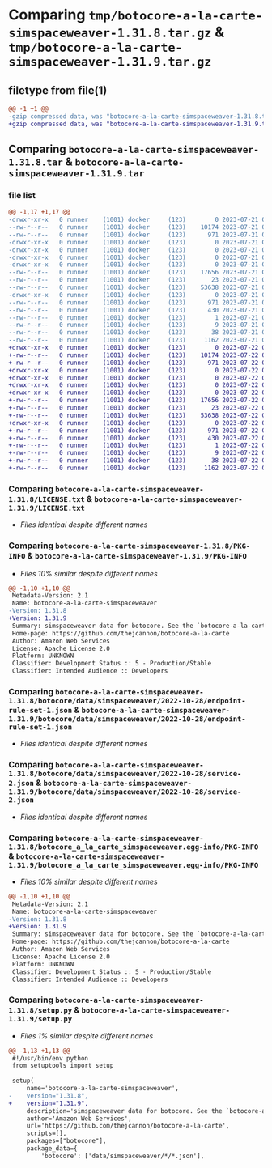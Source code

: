 # Comparing `tmp/botocore-a-la-carte-simspaceweaver-1.31.8.tar.gz` & `tmp/botocore-a-la-carte-simspaceweaver-1.31.9.tar.gz`

## filetype from file(1)

```diff
@@ -1 +1 @@
-gzip compressed data, was "botocore-a-la-carte-simspaceweaver-1.31.8.tar", last modified: Fri Jul 21 01:21:48 2023, max compression
+gzip compressed data, was "botocore-a-la-carte-simspaceweaver-1.31.9.tar", last modified: Sat Jul 22 01:20:49 2023, max compression
```

## Comparing `botocore-a-la-carte-simspaceweaver-1.31.8.tar` & `botocore-a-la-carte-simspaceweaver-1.31.9.tar`

### file list

```diff
@@ -1,17 +1,17 @@
-drwxr-xr-x   0 runner    (1001) docker     (123)        0 2023-07-21 01:21:48.591434 botocore-a-la-carte-simspaceweaver-1.31.8/
--rw-r--r--   0 runner    (1001) docker     (123)    10174 2023-07-21 01:21:48.000000 botocore-a-la-carte-simspaceweaver-1.31.8/LICENSE.txt
--rw-r--r--   0 runner    (1001) docker     (123)      971 2023-07-21 01:21:48.591434 botocore-a-la-carte-simspaceweaver-1.31.8/PKG-INFO
-drwxr-xr-x   0 runner    (1001) docker     (123)        0 2023-07-21 01:21:48.591434 botocore-a-la-carte-simspaceweaver-1.31.8/botocore/
-drwxr-xr-x   0 runner    (1001) docker     (123)        0 2023-07-21 01:21:48.591434 botocore-a-la-carte-simspaceweaver-1.31.8/botocore/data/
-drwxr-xr-x   0 runner    (1001) docker     (123)        0 2023-07-21 01:21:48.591434 botocore-a-la-carte-simspaceweaver-1.31.8/botocore/data/simspaceweaver/
-drwxr-xr-x   0 runner    (1001) docker     (123)        0 2023-07-21 01:21:48.591434 botocore-a-la-carte-simspaceweaver-1.31.8/botocore/data/simspaceweaver/2022-10-28/
--rw-r--r--   0 runner    (1001) docker     (123)    17656 2023-07-21 01:21:06.000000 botocore-a-la-carte-simspaceweaver-1.31.8/botocore/data/simspaceweaver/2022-10-28/endpoint-rule-set-1.json
--rw-r--r--   0 runner    (1001) docker     (123)       23 2023-07-21 01:21:06.000000 botocore-a-la-carte-simspaceweaver-1.31.8/botocore/data/simspaceweaver/2022-10-28/paginators-1.json
--rw-r--r--   0 runner    (1001) docker     (123)    53638 2023-07-21 01:21:06.000000 botocore-a-la-carte-simspaceweaver-1.31.8/botocore/data/simspaceweaver/2022-10-28/service-2.json
-drwxr-xr-x   0 runner    (1001) docker     (123)        0 2023-07-21 01:21:48.591434 botocore-a-la-carte-simspaceweaver-1.31.8/botocore_a_la_carte_simspaceweaver.egg-info/
--rw-r--r--   0 runner    (1001) docker     (123)      971 2023-07-21 01:21:48.000000 botocore-a-la-carte-simspaceweaver-1.31.8/botocore_a_la_carte_simspaceweaver.egg-info/PKG-INFO
--rw-r--r--   0 runner    (1001) docker     (123)      430 2023-07-21 01:21:48.000000 botocore-a-la-carte-simspaceweaver-1.31.8/botocore_a_la_carte_simspaceweaver.egg-info/SOURCES.txt
--rw-r--r--   0 runner    (1001) docker     (123)        1 2023-07-21 01:21:48.000000 botocore-a-la-carte-simspaceweaver-1.31.8/botocore_a_la_carte_simspaceweaver.egg-info/dependency_links.txt
--rw-r--r--   0 runner    (1001) docker     (123)        9 2023-07-21 01:21:48.000000 botocore-a-la-carte-simspaceweaver-1.31.8/botocore_a_la_carte_simspaceweaver.egg-info/top_level.txt
--rw-r--r--   0 runner    (1001) docker     (123)       38 2023-07-21 01:21:48.591434 botocore-a-la-carte-simspaceweaver-1.31.8/setup.cfg
--rw-r--r--   0 runner    (1001) docker     (123)     1162 2023-07-21 01:21:48.000000 botocore-a-la-carte-simspaceweaver-1.31.8/setup.py
+drwxr-xr-x   0 runner    (1001) docker     (123)        0 2023-07-22 01:20:49.833301 botocore-a-la-carte-simspaceweaver-1.31.9/
+-rw-r--r--   0 runner    (1001) docker     (123)    10174 2023-07-22 01:20:49.000000 botocore-a-la-carte-simspaceweaver-1.31.9/LICENSE.txt
+-rw-r--r--   0 runner    (1001) docker     (123)      971 2023-07-22 01:20:49.833301 botocore-a-la-carte-simspaceweaver-1.31.9/PKG-INFO
+drwxr-xr-x   0 runner    (1001) docker     (123)        0 2023-07-22 01:20:49.833301 botocore-a-la-carte-simspaceweaver-1.31.9/botocore/
+drwxr-xr-x   0 runner    (1001) docker     (123)        0 2023-07-22 01:20:49.833301 botocore-a-la-carte-simspaceweaver-1.31.9/botocore/data/
+drwxr-xr-x   0 runner    (1001) docker     (123)        0 2023-07-22 01:20:49.833301 botocore-a-la-carte-simspaceweaver-1.31.9/botocore/data/simspaceweaver/
+drwxr-xr-x   0 runner    (1001) docker     (123)        0 2023-07-22 01:20:49.833301 botocore-a-la-carte-simspaceweaver-1.31.9/botocore/data/simspaceweaver/2022-10-28/
+-rw-r--r--   0 runner    (1001) docker     (123)    17656 2023-07-22 01:20:09.000000 botocore-a-la-carte-simspaceweaver-1.31.9/botocore/data/simspaceweaver/2022-10-28/endpoint-rule-set-1.json
+-rw-r--r--   0 runner    (1001) docker     (123)       23 2023-07-22 01:20:09.000000 botocore-a-la-carte-simspaceweaver-1.31.9/botocore/data/simspaceweaver/2022-10-28/paginators-1.json
+-rw-r--r--   0 runner    (1001) docker     (123)    53638 2023-07-22 01:20:09.000000 botocore-a-la-carte-simspaceweaver-1.31.9/botocore/data/simspaceweaver/2022-10-28/service-2.json
+drwxr-xr-x   0 runner    (1001) docker     (123)        0 2023-07-22 01:20:49.833301 botocore-a-la-carte-simspaceweaver-1.31.9/botocore_a_la_carte_simspaceweaver.egg-info/
+-rw-r--r--   0 runner    (1001) docker     (123)      971 2023-07-22 01:20:49.000000 botocore-a-la-carte-simspaceweaver-1.31.9/botocore_a_la_carte_simspaceweaver.egg-info/PKG-INFO
+-rw-r--r--   0 runner    (1001) docker     (123)      430 2023-07-22 01:20:49.000000 botocore-a-la-carte-simspaceweaver-1.31.9/botocore_a_la_carte_simspaceweaver.egg-info/SOURCES.txt
+-rw-r--r--   0 runner    (1001) docker     (123)        1 2023-07-22 01:20:49.000000 botocore-a-la-carte-simspaceweaver-1.31.9/botocore_a_la_carte_simspaceweaver.egg-info/dependency_links.txt
+-rw-r--r--   0 runner    (1001) docker     (123)        9 2023-07-22 01:20:49.000000 botocore-a-la-carte-simspaceweaver-1.31.9/botocore_a_la_carte_simspaceweaver.egg-info/top_level.txt
+-rw-r--r--   0 runner    (1001) docker     (123)       38 2023-07-22 01:20:49.833301 botocore-a-la-carte-simspaceweaver-1.31.9/setup.cfg
+-rw-r--r--   0 runner    (1001) docker     (123)     1162 2023-07-22 01:20:49.000000 botocore-a-la-carte-simspaceweaver-1.31.9/setup.py
```

### Comparing `botocore-a-la-carte-simspaceweaver-1.31.8/LICENSE.txt` & `botocore-a-la-carte-simspaceweaver-1.31.9/LICENSE.txt`

 * *Files identical despite different names*

### Comparing `botocore-a-la-carte-simspaceweaver-1.31.8/PKG-INFO` & `botocore-a-la-carte-simspaceweaver-1.31.9/PKG-INFO`

 * *Files 10% similar despite different names*

```diff
@@ -1,10 +1,10 @@
 Metadata-Version: 2.1
 Name: botocore-a-la-carte-simspaceweaver
-Version: 1.31.8
+Version: 1.31.9
 Summary: simspaceweaver data for botocore. See the `botocore-a-la-carte` package for more info.
 Home-page: https://github.com/thejcannon/botocore-a-la-carte
 Author: Amazon Web Services
 License: Apache License 2.0
 Platform: UNKNOWN
 Classifier: Development Status :: 5 - Production/Stable
 Classifier: Intended Audience :: Developers
```

### Comparing `botocore-a-la-carte-simspaceweaver-1.31.8/botocore/data/simspaceweaver/2022-10-28/endpoint-rule-set-1.json` & `botocore-a-la-carte-simspaceweaver-1.31.9/botocore/data/simspaceweaver/2022-10-28/endpoint-rule-set-1.json`

 * *Files identical despite different names*

### Comparing `botocore-a-la-carte-simspaceweaver-1.31.8/botocore/data/simspaceweaver/2022-10-28/service-2.json` & `botocore-a-la-carte-simspaceweaver-1.31.9/botocore/data/simspaceweaver/2022-10-28/service-2.json`

 * *Files identical despite different names*

### Comparing `botocore-a-la-carte-simspaceweaver-1.31.8/botocore_a_la_carte_simspaceweaver.egg-info/PKG-INFO` & `botocore-a-la-carte-simspaceweaver-1.31.9/botocore_a_la_carte_simspaceweaver.egg-info/PKG-INFO`

 * *Files 10% similar despite different names*

```diff
@@ -1,10 +1,10 @@
 Metadata-Version: 2.1
 Name: botocore-a-la-carte-simspaceweaver
-Version: 1.31.8
+Version: 1.31.9
 Summary: simspaceweaver data for botocore. See the `botocore-a-la-carte` package for more info.
 Home-page: https://github.com/thejcannon/botocore-a-la-carte
 Author: Amazon Web Services
 License: Apache License 2.0
 Platform: UNKNOWN
 Classifier: Development Status :: 5 - Production/Stable
 Classifier: Intended Audience :: Developers
```

### Comparing `botocore-a-la-carte-simspaceweaver-1.31.8/setup.py` & `botocore-a-la-carte-simspaceweaver-1.31.9/setup.py`

 * *Files 1% similar despite different names*

```diff
@@ -1,13 +1,13 @@
 #!/usr/bin/env python
 from setuptools import setup
 
 setup(
     name='botocore-a-la-carte-simspaceweaver',
-    version="1.31.8",
+    version="1.31.9",
     description='simspaceweaver data for botocore. See the `botocore-a-la-carte` package for more info.',
     author='Amazon Web Services',
     url='https://github.com/thejcannon/botocore-a-la-carte',
     scripts=[],
     packages=["botocore"],
     package_data={
         'botocore': ['data/simspaceweaver/*/*.json'],
```

